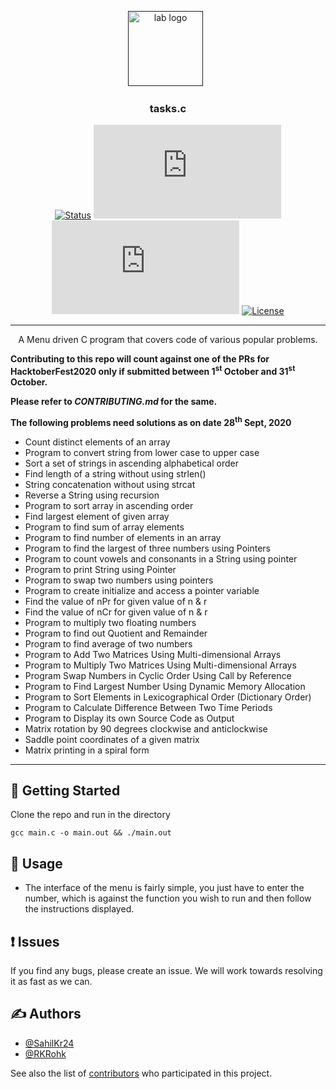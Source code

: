 <p align="center">
  <a href="" rel="noopener">
 <img width="120px" src="https://avatars2.githubusercontent.com/u/49832121?s=200&v=4" alt="lab logo"></a>
 &nbsp;</a>
</p>
<h3 align="center">tasks.c</h3>

<div align="center">

[![Status](https://img.shields.io/badge/status-active-success.svg)]()
[![GitHub Issues](https://img.shields.io/github/issues/iot-lab-kiit/tasks.c)](https://github.com/iot-lab-kiit/tasks.c/issues)
[![GitHub Pull Requests](https://img.shields.io/github/issues-pr/iot-lab-kiit/tasks.c)](https://github.com/iot-lab-kiit/tasks.c/pulls)
[![License](https://img.shields.io/badge/license-MIT-blue.svg)](/LICENSE)
</div>

---

<p align="center"> A Menu driven C program that covers code of various popular problems.
</p>

**Contributing to this repo will count against one of the PRs for HacktoberFest2020 only if submitted between 1<sup>st</sup> October and 31<sup>st</sup> October.**

**Please refer to _CONTRIBUTING.md_ for the same.**

**The following problems need solutions as on date 28<sup>th</sup> Sept, 2020**

- Count distinct elements of an array
- Program to convert string from lower case to upper case
- Sort a set of strings in ascending alphabetical order
- Find length of a string without using strlen()
- String concatenation without using strcat
- Reverse a String using recursion
- Program to sort array in ascending order
- Find largest element of given array
- Program to find sum of array elements
- Program to find number of elements in an array
- Program to find the largest of three numbers using Pointers
- Program to count vowels and consonants in a String using pointer
- Program to print String using Pointer
- Program to swap two numbers using pointers
- Program to create initialize and access a pointer variable
- Find the value of nPr for given value of n & r
- Find the value of nCr for given value of n & r
- Program to multiply two floating numbers
- Program to find out Quotient and Remainder
- Program to find average of two numbers
- Program to Add Two Matrices Using Multi-dimensional Arrays
- Program to Multiply Two Matrices Using Multi-dimensional Arrays
- Program Swap Numbers in Cyclic Order Using Call by Reference
- Program to Find Largest Number Using Dynamic Memory Allocation
- Program to Sort Elements in Lexicographical Order (Dictionary Order)
- Program to Calculate Difference Between Two Time Periods
- Program to Display its own Source Code as Output
- Matrix rotation by 90 degrees clockwise and anticlockwise
- Saddle point coordinates of a given matrix
- Matrix printing in a spiral form

---

## 🏁 Getting Started

Clone the repo and run in the directory
```
gcc main.c -o main.out && ./main.out
```

## 🎈 Usage

- The interface of the menu is fairly simple, you just have to enter the number, which is against the function you wish to run and then follow the instructions displayed.

## ❗ Issues
If you find any bugs, please create an issue. We will work towards resolving it as fast as we can.

## ✍️ Authors <a name = "authors"></a>

- [@SahilKr24](https://github.com/SahilKr24)
- [@RKRohk](https://github.com/Rkrohk)

See also the list of [contributors](https://github.com/iot-lab-kiit/tasks.c/contributors)
who participated in this project.
